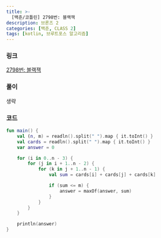 ```yaml
---
title: >-
  [백준/코틀린] 2798번: 블랙잭
description: 브론즈 2
categories: [백준, CLASS 2]
tags: [kotlin, 브루트포스 알고리즘]
---
```


### 링크
[2798번: 블랙잭](https://www.acmicpc.net/problem/2798)

### 풀이
생략

### 코드
```kotlin
fun main() {
    val (n, m) = readln().split(" ").map { it.toInt() }
    val cards = readln().split(" ").map { it.toInt() }
    var answer = 0

    for (i in 0..n - 3) {
        for (j in i + 1..n - 2) {
            for (k in j + 1..n - 1) {
                val sum = cards[i] + cards[j] + cards[k]

                if (sum <= m) {
                    answer = maxOf(answer, sum)
                }
            }
        }
    }

    println(answer)
}

```
